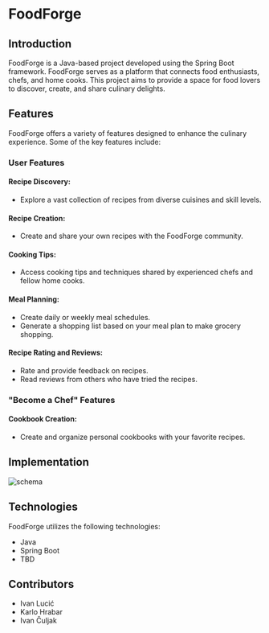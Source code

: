 # FoodForge

## Introduction

FoodForge is a Java-based project developed using the Spring Boot framework. FoodForge serves as a platform that connects food enthusiasts, chefs, and home cooks. This project aims to provide a space for food lovers to discover, create, and share culinary delights.

## Features

FoodForge offers a variety of features designed to enhance the culinary experience. Some of the key features include:

### User Features

#### Recipe Discovery:

- Explore a vast collection of recipes from diverse cuisines and skill levels.

#### Recipe Creation:

- Create and share your own recipes with the FoodForge community.

#### Cooking Tips:

- Access cooking tips and techniques shared by experienced chefs and fellow home cooks.

#### Meal Planning:

- Create daily or weekly meal schedules.
- Generate a shopping list based on your meal plan to make grocery shopping.

#### Recipe Rating and Reviews:

- Rate and provide feedback on recipes.
- Read reviews from others who have tried the recipes.

### "Become a Chef" Features

#### Cookbook Creation:

- Create and organize personal cookbooks with your favorite recipes.

## Implementation

![schema](https://github.com/OSS-Java-Seminar-2023/FoodForge/assets/92521766/c29e0743-2a68-4213-8da3-6d5d3d395d89)



## Technologies

FoodForge utilizes the following technologies:

- Java
- Spring Boot
- TBD

## Contributors

- Ivan Lucić
- Karlo Hrabar
- Ivan Čuljak
